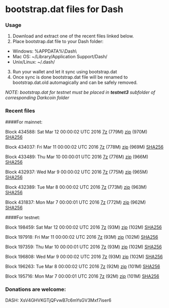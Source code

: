 # bootstrap.dat files for Dash

### Usage

1. Download and extract one of the recent files linked below.
2. Place bootstrap.dat file to your Dash folder:
 - Windows: %APPDATA%\Dash\
 - Mac OS: ~/Library/Application Support/Dash/
 - Unix/Linux: ~/.dash/
3. Run your wallet and let it sync using bootstrap.dat
4. Once sync is done bootstrap.dat file will be renamed to bootstrap.dat.old automagically and can be safely removed.

_NOTE: bootstrap.dat for testnet must be placed in **testnet3** subfolder of corresponding Darkcoin folder_

### Recent files

####For mainnet:

Block 434588: Sat Mar 12 00:00:02 UTC 2016 [7z](https://transfer.sh/9vWqJ/bootstrap.dat.20160312.7z) (779M) [zip](https://transfer.sh/8qa1K/bootstrap.dat.20160312.zip) (970M) [SHA256](https://transfer.sh/X8j33/sha256.txt)

Block 434037: Fri Mar 11 00:00:02 UTC 2016 [7z](https://transfer.sh/GV7GD/bootstrap.dat.20160311.7z) (778M) [zip](https://transfer.sh/acnZr/bootstrap.dat.20160311.zip) (969M) [SHA256](https://transfer.sh/v9nyx/sha256.txt)

Block 433489: Thu Mar 10 00:00:01 UTC 2016 [7z](https://transfer.sh/RRvNM/bootstrap.dat.20160310.7z) (776M) [zip](https://transfer.sh/JPpIL/bootstrap.dat.20160310.zip) (966M) [SHA256](https://transfer.sh/uhMSo/sha256.txt)

Block 432937: Wed Mar  9 00:00:02 UTC 2016 [7z](https://transfer.sh/WmhGh/bootstrap.dat.20160309.7z) (775M) [zip](https://transfer.sh/NMKwf/bootstrap.dat.20160309.zip) (965M) [SHA256](https://transfer.sh/vCWgF/sha256.txt)

Block 432389: Tue Mar  8 00:00:02 UTC 2016 [7z](https://transfer.sh/mq4M2/bootstrap.dat.20160308.7z) (773M) [zip](https://transfer.sh/shael/bootstrap.dat.20160308.zip) (963M) [SHA256](https://transfer.sh/15wjGc/sha256.txt)

Block 431837: Mon Mar  7 00:00:01 UTC 2016 [7z](https://transfer.sh/1zi0X/bootstrap.dat.20160307.7z) (772M) [zip](https://transfer.sh/gz3Jo/bootstrap.dat.20160307.zip) (962M) [SHA256](https://transfer.sh/128B2f/sha256.txt)

####For testnet:

Block 198459: Sat Mar 12 00:00:02 UTC 2016 [7z](https://transfer.sh/167VdL/bootstrap.dat.20160312.7z) (93M) [zip](https://transfer.sh/NedyG/bootstrap.dat.20160312.zip) (102M) [SHA256](https://transfer.sh/hzml8/sha256.txt)

Block 197918: Fri Mar 11 00:00:02 UTC 2016 [7z](https://transfer.sh/GUtLs/bootstrap.dat.20160311.7z) (93M) [zip](https://transfer.sh/HCNVT/bootstrap.dat.20160311.zip) (102M) [SHA256](https://transfer.sh/cMt9I/sha256.txt)

Block 197359: Thu Mar 10 00:00:01 UTC 2016 [7z](https://transfer.sh/ESzCg/bootstrap.dat.20160310.7z) (93M) [zip](https://transfer.sh/Ul2GH/bootstrap.dat.20160310.zip) (102M) [SHA256](https://transfer.sh/lmtjR/sha256.txt)

Block 196808: Wed Mar  9 00:00:02 UTC 2016 [7z](https://transfer.sh/12OG8I/bootstrap.dat.20160309.7z) (93M) [zip](https://transfer.sh/H1bWW/bootstrap.dat.20160309.zip) (102M) [SHA256](https://transfer.sh/PZVIM/sha256.txt)

Block 196263: Tue Mar  8 00:00:02 UTC 2016 [7z](https://transfer.sh/15qDuN/bootstrap.dat.20160308.7z) (92M) [zip](https://transfer.sh/6zLOT/bootstrap.dat.20160308.zip) (101M) [SHA256](https://transfer.sh/iRJYS/sha256.txt)

Block 195716: Mon Mar  7 00:00:01 UTC 2016 [7z](https://transfer.sh/jpAkF/bootstrap.dat.20160307.7z) (92M) [zip](https://transfer.sh/XCtgc/bootstrap.dat.20160307.zip) (101M) [SHA256](https://transfer.sh/hv3bG/sha256.txt)

### Donations are welcome:

DASH: XsV4GHVKGTjQFvwB7c6mYsGV3Mxf7iser6
